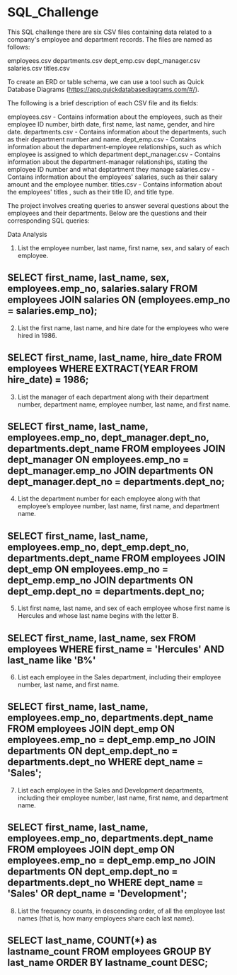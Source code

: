 # SQL_Challenge

This SQL challenge there are six CSV files containing data related to a company's employee and department records. The files are named as follows:

employees.csv
departments.csv
dept_emp.csv
dept_manager.csv
salaries.csv
titles.csv 

To create an ERD or table schema, we can use a tool such as Quick Database Diagrams (https://app.quickdatabasediagrams.com/#/).

The following is a brief description of each CSV file and its fields:

employees.csv - Contains information about the employees, such as their employee ID number, birth date, first name, last name, gender, and hire date.
departments.csv - Contains information about the departments, such as their department number and name.
dept_emp.csv - Contains information about the department-employee relationships, such as which employee is assigned to which department
dept_manager.csv - Contains information about the department-manager relationships, stating the employee ID number and what deptartment they manage
salaries.csv - Contains information about the employees' salaries, such as their salary amount and the employee number.
titles.csv - Contains information about the employees' titles , such as their title ID, and title type.


The project involves creating queries to answer several questions about the employees and their departments. Below are the questions and their corresponding SQL queries:

Data Analysis

1. List the employee number, last name, first name, sex, and salary of each employee.


SELECT first_name, last_name, sex, employees.emp_no, salaries.salary
FROM employees
JOIN salaries
ON (employees.emp_no = salaries.emp_no);
---------------------------------------------------------------------------------------


2. List the first name, last name, and hire date for the employees who were hired in 1986.

SELECT first_name, last_name, hire_date
FROM employees
WHERE EXTRACT(YEAR FROM hire_date) = 1986;
---------------------------------------------------------------------------------------

3. List the manager of each department along with their department number, department name, employee number, last name, and first name.

SELECT first_name, last_name, employees.emp_no, dept_manager.dept_no, departments.dept_name
FROM employees
JOIN dept_manager 
ON employees.emp_no = dept_manager.emp_no
JOIN departments 
ON dept_manager.dept_no = departments.dept_no;
---------------------------------------------------------------------------------------


4. List the department number for each employee along with that employee’s employee number, last name, first name, and department name.

SELECT first_name, last_name, employees.emp_no, dept_emp.dept_no, departments.dept_name
FROM employees
JOIN dept_emp 
ON employees.emp_no = dept_emp.emp_no
JOIN departments 
ON dept_emp.dept_no = departments.dept_no;
---------------------------------------------------------------------------------------

5. List first name, last name, and sex of each employee whose first name is Hercules and whose last name begins with the letter B.

SELECT first_name, last_name, sex
FROM employees
WHERE first_name = 'Hercules' AND last_name like 'B%'
---------------------------------------------------------------------------------------


6. List each employee in the Sales department, including their employee number, last name, and first name.

SELECT first_name, last_name, employees.emp_no, departments.dept_name 
FROM employees
JOIN dept_emp 
ON employees.emp_no = dept_emp.emp_no
JOIN departments 
ON dept_emp.dept_no = departments.dept_no
WHERE dept_name = 'Sales';
---------------------------------------------------------------------------------------


7. List each employee in the Sales and Development departments, including their employee number, last name, first name, and department name.


SELECT first_name, last_name, employees.emp_no, departments.dept_name 
FROM employees
JOIN dept_emp 
ON employees.emp_no = dept_emp.emp_no
JOIN departments 
ON dept_emp.dept_no = departments.dept_no
WHERE dept_name = 'Sales' OR dept_name = 'Development';
---------------------------------------------------------------------------------------


8. List the frequency counts, in descending order, of all the employee last names (that is, how many employees share each last name).

SELECT last_name, COUNT(*) as lastname_count
FROM employees
GROUP BY last_name
ORDER BY lastname_count DESC;
---------------------------------------------------------------------------------------




